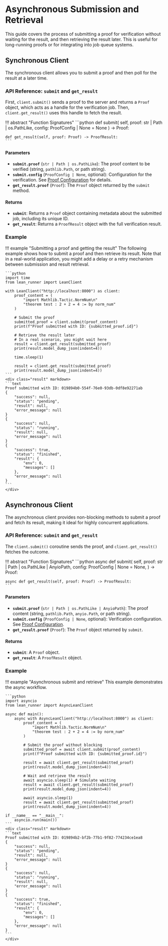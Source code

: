 # Asynchronous Submission and Retrieval

This guide covers the process of submitting a proof for verification without waiting for the result, and then retrieving the result later. This is useful for long-running proofs or for integrating into job queue systems.

## Synchronous Client

The synchronous client allows you to submit a proof and then poll for the result at a later time.

### API Reference: `submit` and `get_result`

First, `client.submit()` sends a proof to the server and returns a `Proof` object, which acts as a handle for the verification job. Then, `client.get_result()` uses this handle to fetch the result.

!!! abstract "Function Signatures"
    ```python
    def submit(
        self,
        proof: str | Path | os.PathLike,
        config: ProofConfig | None = None
    ) -> Proof:

    def get_result(self, proof: Proof) -> ProofResult:
    ```

#### Parameters

-   **`submit.proof`** (`str | Path | os.PathLike`): The proof content to be verified (string, `pathlib.Path`, or path string).
-   **`submit.config`** (`ProofConfig | None`, optional): Configuration for the verification. See [Proof Configuration](./config.md) for details.
-   **`get_result.proof`** (`Proof`): The `Proof` object returned by the `submit` method.

#### Returns

-   **`submit`**: Returns a `Proof` object containing metadata about the submitted job, including its unique ID.
-   **`get_result`**: Returns a `ProofResult` object with the full verification result.

### Example

!!! example "Submitting a proof and getting the result"
    The following example shows how to submit a proof and then retrieve its result. Note that in a real-world application, you might add a delay or a retry mechanism between submission and result retrieval.

    ```python
    import time
    from lean_runner import LeanClient

    with LeanClient("http://localhost:8000") as client:
        proof_content = (
            "import Mathlib.Tactic.NormNum\n"
            "theorem test : 2 + 2 = 4 := by norm_num"
        )

        # Submit the proof
        submitted_proof = client.submit(proof_content)
        print(f"Proof submitted with ID: {submitted_proof.id}")

        # Retrieve the result later
        # In a real scenario, you might wait here
        result = client.get_result(submitted_proof)
        print(result.model_dump_json(indent=4))

        time.sleep(1)

        result = client.get_result(submitted_proof)
        print(result.model_dump_json(indent=4))
    ```
    <div class="result" markdown>
    ```text
    Proof submitted with ID: 019894b0-554f-76e0-93db-0df8e92271ab
    {
        "success": null,
        "status": "pending",
        "result": null,
        "error_message": null
    }
    {
        "success": null,
        "status": "running",
        "result": null,
        "error_message": null
    }
    {
        "success": true,
        "status": "finished",
        "result": {
            "env": 0,
            "messages": []
        },
        "error_message": null
    }
    ```
    </div>

## Asynchronous Client

The asynchronous client provides non-blocking methods to submit a proof and fetch its result, making it ideal for highly concurrent applications.

### API Reference: `submit` and `get_result`

The `client.submit()` coroutine sends the proof, and `client.get_result()` fetches the outcome.

!!! abstract "Function Signatures"
    ```python
    async def submit(
        self,
        proof: str | Path | os.PathLike | AnyioPath,
        config: ProofConfig | None = None,
    ) -> Proof:

    async def get_result(self, proof: Proof) -> ProofResult:
    ```

#### Parameters

-   **`submit.proof`** (`str | Path | os.PathLike | AnyioPath`): The proof content (string, `pathlib.Path`, `anyio.Path`, or path string).
-   **`submit.config`** (`ProofConfig | None`, optional): Verification configuration. See [Proof Configuration](./config.md).
-   **`get_result.proof`** (`Proof`): The `Proof` object returned by `submit`.

#### Returns

-   **`submit`**: A `Proof` object.
-   **`get_result`**: A `ProofResult` object.

### Example

!!! example "Asynchronous submit and retrieve"
    This example demonstrates the async workflow.

    ```python
    import asyncio
    from lean_runner import AsyncLeanClient

    async def main():
        async with AsyncLeanClient("http://localhost:8000") as client:
            proof_content = (
                "import Mathlib.Tactic.NormNum\n"
                "theorem test : 2 + 2 = 4 := by norm_num"
            )

            # Submit the proof without blocking
            submitted_proof = await client.submit(proof_content)
            print(f"Proof submitted with ID: {submitted_proof.id}")

            result = await client.get_result(submitted_proof)
            print(result.model_dump_json(indent=4))

            # Wait and retrieve the result
            await asyncio.sleep(1) # Simulate waiting
            result = await client.get_result(submitted_proof)
            print(result.model_dump_json(indent=4))

            await asyncio.sleep(1)
            result = await client.get_result(submitted_proof)
            print(result.model_dump_json(indent=4))

    if __name__ == "__main__":
        asyncio.run(main())
    ```
    <div class="result" markdown>
    ```text
    Proof submitted with ID: 019894b2-bf2b-77b1-9f82-774234ce1ea8
    {
        "success": null,
        "status": "pending",
        "result": null,
        "error_message": null
    }
    {
        "success": null,
        "status": "running",
        "result": null,
        "error_message": null
    }
    {
        "success": true,
        "status": "finished",
        "result": {
            "env": 0,
            "messages": []
        },
        "error_message": null
    }
    ```
    </div>
